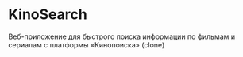 # KinoSearch 
Веб-приложение для быстрого поиска информации по фильмам и сериалам с платформы «Кинопоиска» (clone)
